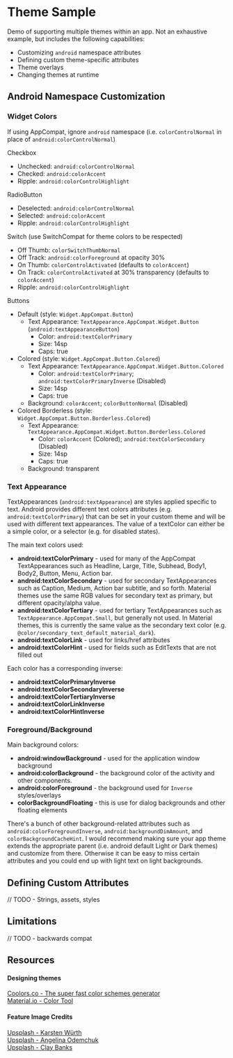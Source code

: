 # Theme Sample

Demo of supporting multiple themes within an app. Not an exhaustive example, but includes the following capabilities:
* Customizing `android` namespace attributes
* Defining custom theme-specific attributes
* Theme overlays
* Changing themes at runtime

## Android Namespace Customization

### Widget Colors

If using AppCompat, ignore `android` namespace (i.e. `colorControlNormal` in place of `android:colorControlNormal`)

Checkbox
* Unchecked: `android:colorControlNormal`
* Checked: `android:colorAccent`
* Ripple: `android:colorControlHighlight`

RadioButton
* Deselected: `android:colorControlNormal`
* Selected: `android:colorAccent`
* Ripple: `android:colorControlHighlight`

Switch (use SwitchCompat for theme colors to be respected)
* Off Thumb: `colorSwitchThumbNormal`
* Off Track: `android:colorForeground` at opacity 30%
* On Thumb: `colorControlActivated` (defaults to `colorAccent`)
* On Track: `colorControlActivated` at 30% transparency (defaults to `colorAccent`)
* Ripple: `android:colorControlHighlight`

Buttons
* Default (style: `Widget.AppCompat.Button`)  
  * Text Appearance: `TextAppearance.AppCompat.Widget.Button` (`android:textAppearanceButton`)  
    * Color: `android:textColorPrimary`
    * Size: 14sp  
    * Caps: true  
* Colored (style: `Widget.AppCompat.Button.Colored`)  
  * Text Appearance: `TextAppearance.AppCompat.Widget.Button.Colored`
    * Color: `android:textColorPrimary`; `android:textColorPrimaryInverse` (Disabled)  
    * Size: 14sp  
    * Caps: true  
  * Background: `colorAccent`; `colorButtonNormal` (Disabled)  
* Colored Borderless (style: `Widget.AppCompat.Button.Borderless.Colored`)
  * Text Appearance: `TextAppearance.AppCompat.Widget.Button.Borderless.Colored` 
    * Color: `colorAccent` (Colored); `android:textColorSecondary` (Disabled)  
    * Size: 14sp  
    * Caps: true  
  * Background: transparent
  
### Text Appearance

TextAppearances (`android:textAppearance`) are styles applied specific to text.
Android provides different text colors attributes (e.g. `android:textColorPrimary`) that can be set in your custom theme 
and will be used with different text appearances. The value of a textColor can either be a simple color, 
or a selector (e.g. for disabled states).

The main text colors used:
* **android:textColorPrimary** - used for many of the AppCompat TextAppearances such as Headline, Large, Title, Subhead, Body1, Body2, Button, Menu, Action bar.  
* **android:textColorSecondary** - used for secondary TextAppearances such as Caption, Medium, Action bar subtitle, and so forth. Material themes use the same RGB values for secondary text as primary, but different opacity/alpha value.  
* **android:textColorTertiary** - used for tertiary TextAppearances such as `TextAppearance.AppCompat.Small`, but generally not used. In Material themes, this is currently the same value as the secondary text color (e.g. `@color/secondary_text_default_material_dark`).  
* **android:textColorLink** - used for links/href attributes
* **android:textColorHint** - used for fields such as EditTexts that are not filled out

Each color has a corresponding inverse:
* **android:textColorPrimaryInverse**
* **android:textColorSecondaryInverse**
* **android:textColorTertiaryInverse**
* **android:textColorLinkInverse**
* **android:textColorHintInverse**

### Foreground/Background

Main background colors:
* **android:windowBackground** - used for the application window background
* **android:colorBackground** - the background color of the activity and other components.
* **android:colorForeground** - the background used for `Inverse` styles/overlays
* **colorBackgroundFloating** - this is use for dialog backgrounds and other floating elements

There's a bunch of other background-related attributes such as `android:colorForegroundInverse`,
`android:backgroundDimAmount`, and `colorBackgroundCacheHint`. I would recommend making sure your app theme extends
the appropriate parent (i.e. android default Light or Dark themes) and customize from there. Otherwise it can be easy to
miss certain attributes and you could end up with light text on light backgrounds.

## Defining Custom Attributes

// TODO - Strings, assets, styles

## Limitations

// TODO - backwards compat

## Resources

#### Designing themes
[Coolors.co - The super fast color schemes generator](https://coolors.co/)  
[Material.io - Color Tool](https://material.io/color)

#### Feature Image Credits
[Upsplash - Karsten Würth](https://unsplash.com/photos/lsJ9jHKIqHg)  
[Upsplash - Angelina Odemchuk](https://unsplash.com/photos/lp0IFw6YqZg)  
[Upsplash - Clay Banks](https://unsplash.com/photos/hwLAI5lRhdM)  